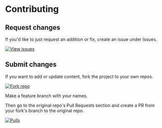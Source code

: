 # Contributing


## Request changes

If you'd like to just request an addition or fix, create an issue under Issues.

[![View issues](https://img.shields.io/badge/View-Issues-blue?style=for-the-badge&logo=github)](https://github.com/MichaelCurrin/dev-resouces/issues)


## Submit changes

If you want to add or update content, fork the project to your own repos.

[![Fork repo](https://img.shields.io/badge/Create-Fork-blue?style=for-the-badge&logo=github)](https://github.com/MichaelCurrin/dev-resources/fork)

Make a feature branch with your names.

Then go to the original repo's Pull Requests section and create a PR from your fork's branch to the original repo.

[![Pulls](https://img.shields.io/badge/View-Pull_requests-blue?style=for-the-badge&logo=github)](https://github.com/MichaelCurrin/dev-resources/pulls)
